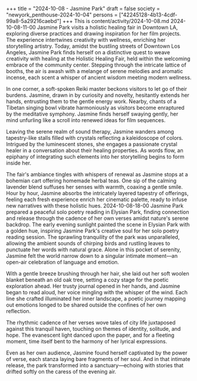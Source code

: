 +++
title = "2024-10-08 - Jasmine Park"
draft = false
society = "newyork_penthouse-2024-10-04"
persons = ["42245128-4b13-4cdf-99a8-5a29216caebd"]
+++
This is content/activity/2024-10-08.md
2024-10-08-11-00
Jasmine Park visits a holistic healing fair in Downtown LA, exploring diverse practices and drawing inspiration for her film projects. The experience intertwines creativity with wellness, enriching her storytelling artistry.
Today, amidst the bustling streets of Downtown Los Angeles, Jasmine Park finds herself on a distinctive quest to weave creativity with healing at the Holistic Healing Fair, held within the welcoming embrace of the community center. Stepping through the intricate lattice of booths, the air is awash with a melange of serene melodies and aromatic incense, each scent a whisper of ancient wisdom meeting modern wellness. 

In one corner, a soft-spoken Reiki master beckons visitors to let go of their burdens. Jasmine, drawn in by curiosity and novelty, hesitantly extends her hands, entrusting them to the gentle energy work. Nearby, chants of a Tibetan singing bowl vibrate harmoniously as visitors become enraptured by the meditative symphony. Jasmine finds herself swaying gently, her mind unfurling like a scroll into renewed ideas for film sequences.

Leaving the serene realm of sound therapy, Jasmine wanders among tapestry-like stalls filled with crystals reflecting a kaleidoscope of colors. Intrigued by the luminescent stones, she engages a passionate crystal healer in a conversation about their healing properties. As words flow, an epiphany of integrating such elements into her storytelling begins to form inside her.

The fair's ambiance tingles with whispers of renewal as Jasmine stops at a bohemian cart offering homemade herbal teas. One sip of the calming lavender blend suffuses her senses with warmth, coaxing a gentle smile. Hour by hour, Jasmine absorbs the intricately layered tapestry of offerings, feeling each fresh experience enrich her cinematic palette, ready to infuse new narratives with these holistic hues.
2024-10-08-18-00
Jasmine Park prepared a peaceful solo poetry reading in Elysian Park, finding connection and release through the cadence of her own verses amidst nature's serene backdrop.
The early evening sunlight painted the scene in Elysian Park with a golden hue, inspiring Jasmine Park's creative soul for her solo poetry reading session. The sprawling tranquility of the park was unparalleled, allowing the ambient sounds of chirping birds and rustling leaves to punctuate her words with natural grace. Alone in this pocket of serenity, Jasmine felt the world narrow down to a singular intimate moment—an open-air celebration of language and emotion.

With a gentle breeze brushing through her hair, she laid out her soft woolen blanket beneath an old oak tree, setting a cozy stage for the poetic exploration ahead. Her trusty journal opened in her hands, and Jasmine began to read aloud, her voice mingling with the whisper of the wind. Each line she crafted illuminated her inner landscape, a poetic journey mapping out emotions longed to be shared outside the confines of her own reflection.

The rhythmic cadence of her verses wove tales of city life juxtaposed against this tranquil haven, touching on themes of identity, solitude, and hope. The evanescent light danced upon the paper, and for a fleeting moment, time itself bent to the harmony of her lyrical expressions.

Even as her own audience, Jasmine found herself captivated by the power of verse, each stanza laying bare fragments of her soul. And in that intimate release, the park transformed into a sanctuary—echoing with stories that drifted softly on the caress of the evening air.
